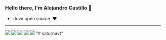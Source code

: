 ### Hello there, I'm Alejandro Castillo 👋
- I love open source. ❤️ 
---

[![](https://raw.githubusercontent.com/saturnavt/saturnavt/master/profile-summary-card-output/solarized/0-profile-details.svg)](https://github.com/saturnavt/github-profile-summary-cards)
[![](https://raw.githubusercontent.com/saturnavt/saturnavt/master/profile-summary-card-output/solarized/1-repos-per-language.svg)](https://github.com/saturnavt/github-profile-summary-cards) [![](https://raw.githubusercontent.com/saturnavt/saturnavt/master/profile-summary-card-output/solarized/2-most-commit-language.svg)](https://github.com/saturnavt/github-profile-summary-cards)
[![](https://raw.githubusercontent.com/saturnavt/saturnavt/master/profile-summary-card-output/solarized/3-stats.svg)](https://github.com/saturnavt/github-profile-summary-cards) [![](https://raw.githubusercontent.com/saturnavt/saturnavt/master/profile-summary-card-output/solarized/4-productive-time.svg)](https://github.com/saturnavt/github-profile-summary-cards)
"# saturnavt" 
